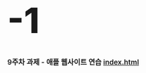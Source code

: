 # -1
9주차 과제 - 애플 웹사이트 연습
[index.html](https://github.com/user-attachments/files/23010567/index.html)
<!DOCTYPE html>
<html>
<head>
	<meta charset="utf-8">
	<meta name="viewport" content="width=device-width, initial-scale=1">
	<title>
	Apple Watch Series 11
	</title>
	<link rel="preconnect" href="https://fonts.googleapis.com">
<link rel="preconnect" href="https://fonts.gstatic.com" crossorigin>
<link href="https://fonts.googleapis.com/css2?family=Noto+Sans+KR:wght@100..900&display=swap" rel="stylesheet">
	<style type="text/css">

	html {
  font-family: "Noto Sans KR", sans-serif;
  font-optical-sizing: auto;
  font-weight: 500;
  font-style: normal;
  line-height: 1.45;
}
		h1{font-weight: 800; font-style: normal; font-size: 5rem; line-height: 1.3}
		h2{font-weight: 700; font-style: normal; font-size: 3rem}
		h3{font-weight: 600; font-style: normal; font-size: 1.5rem}
		p{font-weight: 600; font-style: normal; font-size: 1rem}
		h4{font-weight: 600; font-style: normal; font-size: 2rem}

		.left-spacing{padding-right: 790px; width: auto;}
		.right-spacing{padding-left: 800px; width: auto;}
		.center-spacing1{padding-left: 100px; padding-right: 100px; text-align: center; width: 700px}
		.center-spacing2{padding-left: 100px; padding-right: 100px; text-align: center; width: 850px}
		.img-small{width: 1000px; margin: auto;}
		.img-middle{width: 1200px; margin: auto;}
		.img-ultra-small-left{width: 900px; margin: auto; padding-bottom: 40px; padding-top: 40px; padding-right: 700px}
		.img-ultra-small-right{width: 900px; margin: auto; padding-bottom: 40px; padding-top: 40px; padding-left: 700px}
		.space1{height: 100px; width: 100%}
		.space2{height: 50px; width: 100%}
		.blackbackground{background: black; color: white;}

		section,body,header,h1,h2,h3,p,h4{margin: auto;}
		header{width:1750px; margin: auto}
		footer{padding-top: 200px; padding-bottom: 100px}
		img{width: 100%; padding-top: 0px; padding-bottom: 0px; display: block;}
		h2{padding-top: 150px; padding-bottom: 40px; width: 1000px}
		h1{padding-top: 10px; padding-bottom: 20px; width: 1000px;}
		h3{padding-top: 20px; padding-bottom: 70px; width: 1000px;}
		h4{padding-top: 100px; padding-bottom: 0px; width: 1000px}
		p{padding-top: 10px; padding-bottom: 20px; width: 600px;}
		h1,h2,h3,p,h4{padding-left: 360px; padding-right: 360px}

	</style>
</head>
<body>
		<nav></nav>
		<header>
			<img src="0-head.png">
			<img src="1-running.png">
		</header>
		<section>
			<h2>
			일단 핵심부터.
			</h2>
			<img class="img-small" src="2-watch1.png">
		</section>
		<section>
			<h2>
			보다 자세히 들여다보기.	
			</h2>
			<img class="img-middle" src="3-watch2.png">
		</section>
		<section>
			<div class="space1"></div>
			<h4 class="right-spacing">건강</h4>
			<h1 class="right-spacing">자신의 몸 상태를 심도 있게.</h1>
			<h3 class="right-spacing">자신에 대해 더 많이 알수록 적절히 대처할 수 있는 힘도 커지는 법. ‘심전도’ 앱부터 ‘활력 징후’ 앱에 이르기까지, Apple Watch Series 11은 다양한 건강 관련 정보를 보다 더 잘 파악할 수 있도록 도와줍니다.</h3>
			<img class="img-full" src="4-black.jpg">
		</section>
		<section>
			<div class="space1"></div>
			<h4 class="center-spacing1">피트니스</h4>
			<h1 class="center-spacing1">다양한 성과를 위해, 다양한 수치와 함께.</h1>
			<h3 class="center-spacing2">처음으로 마라톤을 준비 중이든, 매일같이 수영을 하든 Apple Watch Series 11은 무궁무진한 운동 방식을 지원합니다. 게다가 유용한 운동 수치로 당신의 움직임 하나하나를 기록해주기 때문에, 운동 강도를 더 높이거나 더 스마트하게 운동하는 법을 파악할 수 있죠. 자, 이제 손목 위 Apple Watch와 함께 운동을 시작해 볼까요?</h3>
			<p class="right-spacing">새로워진 운동 앱. 새로운 4개의 코너 버튼을 갖춘 향상된 레이아웃 덕분에 ‘페이스메이커’, ‘특정 경로 기록 경주’, ‘사용자 설정 운동’ 등 즐겨 쓰는 기능을 한층 더 빨리 실행할 수 있습니다.</p>
			<img class="img-ultra-small-left" src="5-watch1.jpg">
			<img class="img-ultra-small-right" src="6-watch2.png">
			<p class="left-spacing">활동 링을 한번 채워볼까요? ‘활동’ 앱으로 움직이기, 운동하기, 일어서기 등 매일의 활동을 기록할 수 있습니다. 이제 링을 일시 정지하거나 요일마다 목표를 다르게 설정하는 것도 가능하죠.</p>
			<div class="space2"></div>
		</section>
		<section>
			<h2 class="left-spacing blackbackground">
				모든 러너에게 힘을.
			</h2>
			<h3 class="left-spacing blackbackground">당신의 달리기 목표가 무엇이든, Apple Watch는 첨단 기능을 탑재하고 있어 당신이 더욱 멀리 나아갈 수 있도록 도와줍니다. 오래가는 배터리 사용 시간, 정확한 GPS, 실시간으로 운동을 확인할 수 있게 하는 동기 부여 기능 덕분에 최고 기록을 향한 당신의 여정을 바로 시작할 수 있죠.</h3>
			<img src="7-running2.jpg">
		</section>
		<section>
			<h2 class="center-spacing1">배터리</h2>
			<img class="img-small" src="8-24.png">
			<div class="space2"></div>
			<h3>더 오래가는 배터리를 원하는 당신을 위해. Apple Watch Series 11은 일반 사용 시 최대 24시간의 배터리 사용 시간을 제공합니다.1 배터리 사용 시간의 획기적인 도약 덕분에, 이제 시계를 온종일 찬 후에도 충전 없이 그대로 밤새 착용할 수 있습니다. 밤사이 기록된 건강 데이터를 놓치지 않고 확인할 수 있도록 말이죠.</h3>
			<img class="img-middle" src="9-hour.png">
		</section>
		<footer></footer>
</body>
</html>
